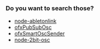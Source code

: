 ### Do you want to search those?

* [node-abletonlink](../../../node-abletonlink)
* [ofxPubSubOsc](../../../ofxPubSubOsc)
* [ofxSmartOscSender](../../../ofxSmartOscSender)
* [node-2bit-osc](../../../node-2bit-osc)
